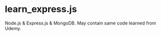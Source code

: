 # learn_express.js
Node.js &amp; Express.js &amp; MongoDB. 
May contain same code learned from Udemy.
